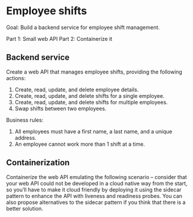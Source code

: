 # Employee shifts

Goal: Build a backend service for employee shift management. 

Part 1: Small web API
Part 2: Containerize it

##  Backend service

Create a web API that manages employee shifts, providing the following actions:

1. Create, read, update, and delete employee details.
2. Create, read, update, and delete shifts for a single employee.
3. Create, read, update, and delete shifts for multiple employees.
4. Swap shifts between two employees.

Business rules:
1. All employees must have a first name, a last name, and a unique address.
2. An employee cannot work more than 1 shift at a time.

## Containerization

Containerize the web API emulating the following scenario – consider that your web API could not be developed in a cloud native way from the start, so you’ll have to make it cloud friendly by deploying it using the sidecar pattern to enhance the API with liveness and readiness probes. You can also propose alternatives to the sidecar pattern if you think that there is a better solution.
